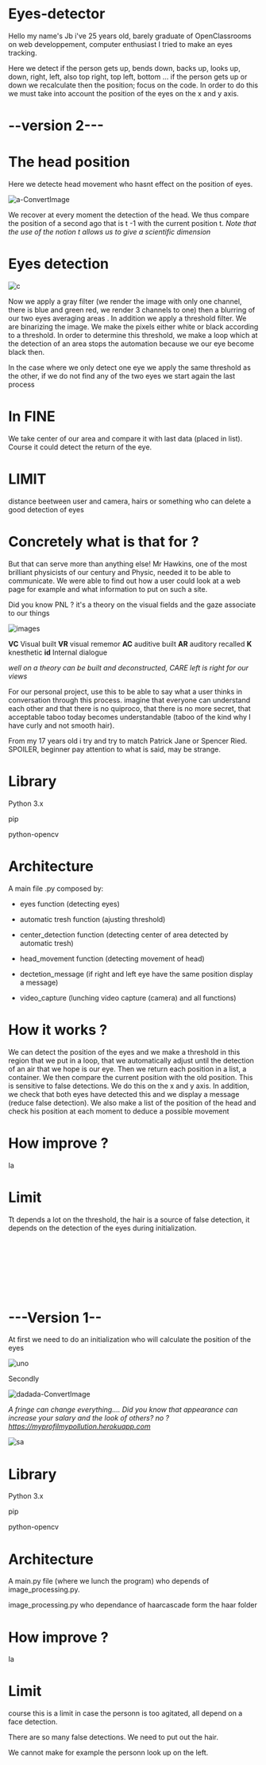 # Eyes-detector

  Hello my name's Jb i've 25 years old, barely graduate of OpenClassrooms on web developpement, computer enthusiast I tried to make an eyes tracking.

Here we detect if the person gets up, bends down, backs up, looks up, down, right, left, also top right, top left, bottom ... if the person gets up or down we recalculate then the position; focus on the code. In order to do this we must take into account the position of the eyes on the x and y axis.



# --version 2---


# The head position 

Here we detecte head movement who hasnt effect on the position of eyes.

![a-ConvertImage](https://user-images.githubusercontent.com/54853371/64929226-a5492500-d823-11e9-8222-0101e9da7395.jpg)

We recover at every moment the detection of the head. We thus compare the position of a second ago that is t -1 with the current position t. <em>Note that the use of the notion t allows us to give a scientific dimension</em>


# Eyes detection

![c](https://user-images.githubusercontent.com/54853371/64973475-5fd03a80-d8ab-11e9-92d8-7451f364d452.png)

Now we apply a gray filter (we render the image with only one channel, there is blue and green red, we render 3 channels to one) then a blurring of our two eyes averaging areas . In addition we apply a threshold filter. We are binarizing the image. We make the pixels either white or black according to a threshold. In order to determine this threshold, we make a loop which at the detection of an area stops the automation because we our eye become black then.

In the case where we only detect one eye we apply the same threshold as the other, if we do not find any of the two eyes we start again the last process


# In FINE

We take center of our area and compare it with last data (placed in list). Course it could detect the return of the eye.


# LIMIT

distance beetween user and camera, hairs or something who can delete a good detection of eyes 



# Concretely what is that for ? 

But that can serve more than anything else! Mr Hawkins, one of the most brilliant physicists of our century and Physic, needed it to be able to communicate. We were able to find out how a user could look at a web page for example and what information to put on such a site.

Did you know PNL ? it's a theory on the visual fields and the gaze associate to our things

![images](https://user-images.githubusercontent.com/54853371/64900590-3ab4af80-d692-11e9-9dd9-9b7df461077c.jpg)

<strong>VC</strong> Visual built
<strong>VR</strong> visual rememor
<strong>AC</strong> auditive built
<strong>AR</strong> auditory  recalled
<strong>K</strong> knesthetic
<strong>id</strong> Internal dialogue

<em>well on a theory can be built and deconstructed, CARE left is right for our views</em>

For our personal project, use this to be able to say what a user thinks in conversation through this process. imagine that everyone can understand each other and that there is no quiproco, that there is no more secret, that acceptable taboo today becomes understandable (taboo of the kind why I have curly and not smooth hair).


From my 17 years old i try and try to match Patrick Jane or Spencer Ried. SPOILER, beginner pay attention to what is said, may be strange.




# Library

 Python 3.x
 
 pip
 
 python-opencv

# Architecture

A main file .py composed by:

- eyes function (detecting eyes)

- automatic tresh function (ajusting threshold)

- center_detection function (detecting center of area detected by automatic tresh)

- head_movement function (detecting movement of head)

- dectetion_message (if right and left eye have the same position display a message)

- video_capture (lunching video capture (camera) and all functions)


# How it works ?

We can detect the position of the eyes and we make a threshold in this region that we put in a loop, that we automatically adjust until the detection of an air that we hope is our eye. Then we return each position in a list, a container. We then compare the current position with the old position. This is sensitive to false detections. We do this on the x and y axis. In addition, we check that both eyes have detected this and we display a message (reduce false detection). We also make a list of the position of the head and check his position at each moment to deduce a possible movement





# How improve ?

Ia 

# Limit

Tt depends a lot on the threshold, the hair is a source of false detection, it depends on the detection of the eyes during initialization.




<br><br><br><br><br><br>

# ---Version 1--

At first we need to do an initialization who will calculate the position of the eyes

![uno](https://user-images.githubusercontent.com/54853371/64900188-c0832b80-d68f-11e9-820d-2dc774c932ab.png)

Secondly

![dadada-ConvertImage](https://user-images.githubusercontent.com/54853371/64900396-42c01f80-d691-11e9-90d2-63795ba31673.jpg)

<em>A fringe can change everything.... Did you know that appearance can increase your salary and the look of others? no ? https://myprofilmypollution.herokuapp.com</em>


![sa](https://user-images.githubusercontent.com/54853371/64900447-7b5ff900-d691-11e9-80d3-930fbe4172b5.png)




# Library

 Python 3.x
 
 pip
 
 python-opencv



# Architecture

A main.py file (where we lunch the program) who depends of image_processing.py. 

image_processing.py who dependance of haarcascade form the haar folder

# How improve ?

Ia 

# Limit

course this is a limit in case the personn is too agitated, all depend on a face detection. 

There are so many false detections. We need to put out the hair.

We cannot make for example the personn look up on the left.

